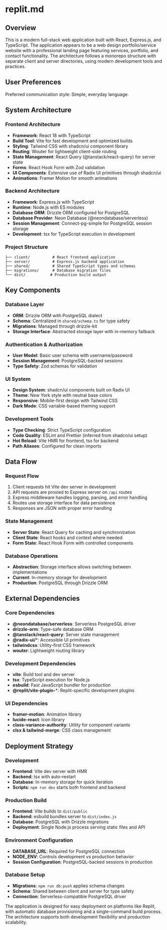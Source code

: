 # replit.md

## Overview

This is a modern full-stack web application built with React, Express.js, and TypeScript. The application appears to be a web design portfolio/service website with a professional landing page featuring services, portfolio, and contact functionality. The architecture follows a monorepo structure with separate client and server directories, using modern development tools and practices.

## User Preferences

Preferred communication style: Simple, everyday language.

## System Architecture

### Frontend Architecture
- **Framework**: React 18 with TypeScript
- **Build Tool**: Vite for fast development and optimized builds
- **Styling**: Tailwind CSS with shadcn/ui component library
- **Routing**: Wouter for lightweight client-side routing
- **State Management**: React Query (@tanstack/react-query) for server state
- **Forms**: React Hook Form with Zod validation
- **UI Components**: Extensive use of Radix UI primitives through shadcn/ui
- **Animations**: Framer Motion for smooth animations

### Backend Architecture
- **Framework**: Express.js with TypeScript
- **Runtime**: Node.js with ES modules
- **Database ORM**: Drizzle ORM configured for PostgreSQL
- **Database Provider**: Neon Database (@neondatabase/serverless)
- **Session Management**: Connect-pg-simple for PostgreSQL session storage
- **Development**: tsx for TypeScript execution in development

### Project Structure
```
├── client/          # React frontend application
├── server/          # Express.js backend application
├── shared/          # Shared TypeScript types and schemas
├── migrations/      # Database migration files
└── dist/           # Production build output
```

## Key Components

### Database Layer
- **ORM**: Drizzle ORM with PostgreSQL dialect
- **Schema**: Centralized in `shared/schema.ts` for type safety
- **Migrations**: Managed through drizzle-kit
- **Storage Interface**: Abstracted storage layer with in-memory fallback

### Authentication & Authorization
- **User Model**: Basic user schema with username/password
- **Session Management**: PostgreSQL-backed sessions
- **Type Safety**: Zod schemas for validation

### UI System
- **Design System**: shadcn/ui components built on Radix UI
- **Theme**: New York style with neutral base colors
- **Responsive**: Mobile-first design with Tailwind CSS
- **Dark Mode**: CSS variable-based theming support

### Development Tools
- **Type Checking**: Strict TypeScript configuration
- **Code Quality**: ESLint and Prettier (inferred from shadcn/ui setup)
- **Hot Reload**: Vite HMR for frontend, tsx for backend
- **Path Aliases**: Configured for clean imports

## Data Flow

### Request Flow
1. Client requests hit Vite dev server in development
2. API requests are proxied to Express server on `/api` routes
3. Express middleware handles logging, parsing, and error handling
4. Routes use storage interface for data persistence
5. Responses are JSON with proper error handling

### State Management
- **Server State**: React Query for caching and synchronization
- **Client State**: React hooks and context where needed
- **Form State**: React Hook Form with controlled components

### Database Operations
- **Abstraction**: Storage interface allows switching between implementations
- **Current**: In-memory storage for development
- **Production**: PostgreSQL through Drizzle ORM

## External Dependencies

### Core Dependencies
- **@neondatabase/serverless**: Serverless PostgreSQL driver
- **drizzle-orm**: Type-safe database ORM
- **@tanstack/react-query**: Server state management
- **@radix-ui/***: Accessible UI primitives
- **tailwindcss**: Utility-first CSS framework
- **wouter**: Lightweight routing library

### Development Dependencies
- **vite**: Build tool and dev server
- **tsx**: TypeScript execution for Node.js
- **esbuild**: Fast JavaScript bundler for production
- **@replit/vite-plugin-***: Replit-specific development plugins

### UI Dependencies
- **framer-motion**: Animation library
- **lucide-react**: Icon library
- **class-variance-authority**: Utility for component variants
- **clsx & tailwind-merge**: CSS class management

## Deployment Strategy

### Development
- **Frontend**: Vite dev server with HMR
- **Backend**: tsx with auto-restart
- **Database**: In-memory storage for quick iteration
- **Scripts**: `npm run dev` starts both frontend and backend

### Production Build
- **Frontend**: Vite builds to `dist/public`
- **Backend**: esbuild bundles server to `dist/index.js`
- **Database**: PostgreSQL with Drizzle migrations
- **Deployment**: Single Node.js process serving static files and API

### Environment Configuration
- **DATABASE_URL**: Required for PostgreSQL connection
- **NODE_ENV**: Controls development vs production behavior
- **Session Configuration**: PostgreSQL-backed sessions in production

### Database Setup
- **Migrations**: `npm run db:push` applies schema changes
- **Schema**: Shared between client and server for type safety
- **Connection**: Serverless-compatible PostgreSQL driver

The application is designed for easy deployment on platforms like Replit, with automatic database provisioning and a single-command build process. The architecture supports both development flexibility and production scalability.
